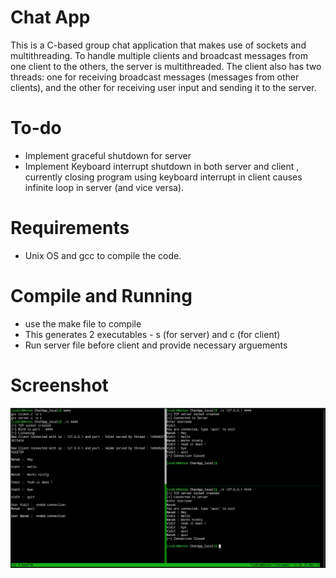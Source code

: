 # Chat App

This is a C-based group chat application that makes use of sockets and multithreading. To handle multiple clients and broadcast messages from one client to the others, the server is multithreaded. The client also has two threads: one for receiving broadcast messages (messages from other clients), and the other for receiving user input and sending it to the server.

# To-do
- Implement graceful shutdown for server
- Implement Keyboard interrupt shutdown in both server and client , currently closing program using keyboard interrupt in client causes infinite loop in server (and vice versa). 

# Requirements

- Unix OS and gcc to compile the code.

# Compile and Running

- use the make file to compile
- This generates 2 executables - s (for server) and c (for client)
- Run server file before client and provide necessary arguements

# Screenshot

![Working Example](https://github.com/Vidit-Patel17/ChatApp/blob/main/screenshot.png?raw=true)

